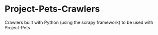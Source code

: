# Project-Pets-Crawlers
Crawlers built with Python (using the scrapy framework) to be used with Project-Pets
